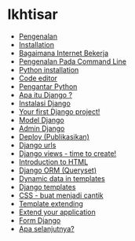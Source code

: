 # Ikhtisar

*   [Pengenalan][1]
*   [Installation][2]
*   [Bagaimana Internet Bekerja][3]
*   [Pengenalan Pada Command Line][4]
*   [Python installation][5]
*   [Code editor][6]
*   [Pengantar Python][7]
*   [Apa itu Django ?][8]
*   [Instalasi Django][9]
*   [Your first Django project!][10]
*   [Model Django][11]
*   [Admin Django][12]
*   [Deploy (Publikasikan)][13]
*   [Django urls][14]
*   [Django views - time to create!][15]
*   [Introduction to HTML][16]
*   [Django ORM (Queryset)][17]
*   [Dynamic data in templates][18]
*   [Django templates][19]
*   [CSS - buat menjadi cantik][20]
*   [Template extending][21]
*   [Extend your application][22]
*   [Form Django][23]
*   [Apa selanjutnya?][24]

 [1]: README.md
 [2]: installation/README.md
 [3]: how_the_internet_works/README.md
 [4]: intro_to_command_line/README.md
 [5]: python_installation/README.md
 [6]: code_editor/README.md
 [7]: python_introduction/README.md
 [8]: django/README.md
 [9]: django_installation/README.md
 [10]: django_start_project/README.md
 [11]: django_models/README.md
 [12]: django_admin/README.md
 [13]: deploy/README.md
 [14]: django_urls/README.md
 [15]: django_views/README.md
 [16]: html/README.md
 [17]: django_orm/README.md
 [18]: dynamic_data_in_templates/README.md
 [19]: django_templates/README.md
 [20]: css/README.md
 [21]: template_extending/README.md
 [22]: extend_your_application/README.md
 [23]: django_forms/README.md
 [24]: whats_next/README.md